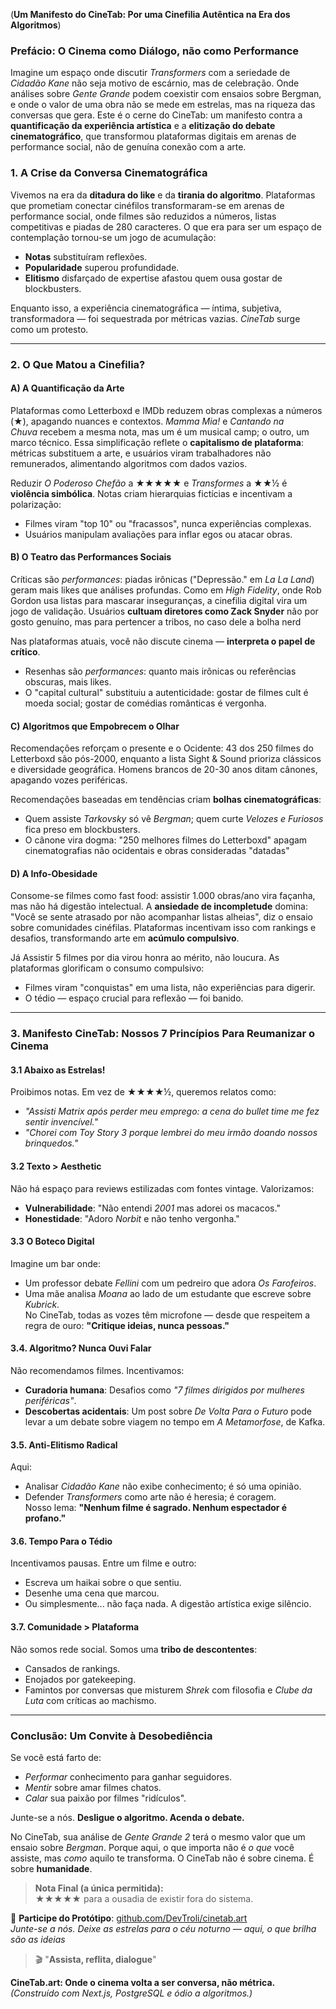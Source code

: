 (**Um Manifesto do CineTab: Por uma Cinefilia Autêntica na Era dos Algoritmos**)

### **Prefácio: O Cinema como Diálogo, não como Performance**  
Imagine um espaço onde discutir *Transformers* com a seriedade de *Cidadão Kane* não seja motivo de escárnio, mas de celebração. Onde análises sobre *Gente Grande* podem coexistir com ensaios sobre Bergman, e onde o valor de uma obra não se mede em estrelas, mas na riqueza das conversas que gera. Este é o cerne do CineTab: um manifesto contra a **quantificação da experiência artística** e a **elitização do debate cinematográfico**, que transformou plataformas digitais em arenas de performance social, não de genuína conexão com a arte.  

### **1. A Crise da Conversa Cinematográfica**  
Vivemos na era da **ditadura do like** e da **tirania do algoritmo**. Plataformas que prometiam conectar cinéfilos transformaram-se em arenas de performance social, onde filmes são reduzidos a números, listas competitivas e piadas de 280 caracteres. O que era para ser um espaço de contemplação tornou-se um jogo de acumulação:  
- **Notas** substituíram reflexões.  
- **Popularidade** superou profundidade.  
- **Elitismo** disfarçado de expertise afastou quem ousa gostar de blockbusters.  

Enquanto isso, a experiência cinematográfica — íntima, subjetiva, transformadora — foi sequestrada por métricas vazias. *CineTab* surge como um protesto.  

---

### **2. O Que Matou a Cinefilia?**  

#### **A) A Quantificação da Arte**  
Plataformas como Letterboxd e IMDb reduzem obras complexas a números (★), apagando nuances e contextos. _Mamma Mia!_ e _Cantando na Chuva_ recebem a mesma nota, mas um é um musical camp; o outro, um marco técnico. Essa simplificação reflete o **capitalismo de plataforma**: métricas substituem a arte, e usuários viram trabalhadores não remunerados, alimentando algoritmos com dados vazios.

Reduzir *O Poderoso Chefão* a ★★★★★ e *Transformes* a ★★½ é **violência simbólica**. Notas criam hierarquias fictícias e incentivam a polarização:  
- Filmes viram "top 10" ou "fracassos", nunca experiências complexas.  
- Usuários manipulam avaliações para inflar egos ou atacar obras.  

#### **B) O Teatro das Performances Sociais**  
Críticas são _performances_: piadas irônicas ("Depressão." em _La La Land_) geram mais likes que análises profundas. Como em _High Fidelity_, onde Rob Gordon usa listas para mascarar inseguranças, a cinefilia digital vira um jogo de validação. Usuários **cultuam diretores como Zack Snyder** não por gosto genuíno, mas para pertencer a tribos, no caso dele a bolha nerd

Nas plataformas atuais, você não discute cinema — **interpreta o papel de crítico**.  
- Resenhas são *performances*: quanto mais irônicas ou referências obscuras, mais likes.  
- O "capital cultural" substituiu a autenticidade: gostar de filmes cult é moeda social; gostar de comédias românticas é vergonha.  

#### **C) Algoritmos que Empobrecem o Olhar**  
Recomendações reforçam o presente e o Ocidente: 43 dos 250 filmes do Letterboxd são pós-2000, enquanto a lista Sight & Sound prioriza clássicos e diversidade geográfica. Homens brancos de 20-30 anos ditam cânones, apagando vozes periféricas.

Recomendações baseadas em tendências criam **bolhas cinematográficas**:  
- Quem assiste *Tarkovsky* só vê *Bergman*; quem curte *Velozes e Furiosos* fica preso em blockbusters.  
- O cânone vira dogma: "250 melhores filmes do Letterboxd" apagam cinematografias não ocidentais e obras consideradas "datadas"

#### **D) A Info-Obesidade**  
Consome-se filmes como fast food: assistir 1.000 obras/ano vira façanha, mas não há digestão intelectual. A **ansiedade de incompletude** domina: "Você se sente atrasado por não acompanhar listas alheias", diz o ensaio sobre comunidades cinéfilas. Plataformas incentivam isso com rankings e desafios, transformando arte em **acúmulo compulsivo**.

Já Assistir 5 filmes por dia virou honra ao mérito, não loucura. As plataformas glorificam o consumo compulsivo:  
- Filmes viram "conquistas" em uma lista, não experiências para digerir.  
- O tédio — espaço crucial para reflexão — foi banido.  

---

### **3. Manifesto CineTab: Nossos 7 Princípios Para Reumanizar o Cinema**  

#### **3.1 Abaixo as Estrelas!**  
Proibimos notas. Em vez de ★★★★½, queremos relatos como:  
- *"Assisti *Matrix* após perder meu emprego: a cena do bullet time me fez sentir invencível."*  
- *"Chorei com *Toy Story 3* porque lembrei do meu irmão doando nossos brinquedos."*  

#### **3.2 Texto > Aesthetic**  
Não há espaço para reviews estilizadas com fontes vintage. Valorizamos:  
- **Vulnerabilidade**: "Não entendi *2001* mas adorei os macacos."  
- **Honestidade**: "Adoro *Norbit* e não tenho vergonha."  

#### **3.3 O Boteco Digital**  
Imagine um bar onde:  
- Um professor debate *Fellini* com um pedreiro que adora *Os Farofeiros*.  
- Uma mãe analisa *Moana* ao lado de um estudante que escreve sobre *Kubrick*.  
No CineTab, todas as vozes têm microfone — desde que respeitem a regra de ouro: **"Critique ideias, nunca pessoas."**  

#### **3.4. Algoritmo? Nunca Ouvi Falar**  
Não recomendamos filmes. Incentivamos:  
- **Curadoria humana**: Desafios como *"7 filmes dirigidos por mulheres periféricas"*.  
- **Descobertas acidentais**: Um post sobre *De Volta Para o Futuro* pode levar a um debate sobre viagem no tempo em *A Metamorfose*, de Kafka.  

#### **3.5. Anti-Elitismo Radical**  
Aqui:  
- Analisar *Cidadão Kane* não exibe conhecimento; é só uma opinião.  
- Defender *Transformers* como arte não é heresia; é coragem.  
Nosso lema: **"Nenhum filme é sagrado. Nenhum espectador é profano."**  

#### **3.6. Tempo Para o Tédio**  
Incentivamos pausas. Entre um filme e outro:  
- Escreva um haikai sobre o que sentiu.  
- Desenhe uma cena que marcou.  
- Ou simplesmente... não faça nada. A digestão artística exige silêncio.  

#### **3.7. Comunidade > Plataforma**  
Não somos rede social. Somos uma **tribo de descontentes**:  
- Cansados de rankings.  
- Enojados por gatekeeping.  
- Famintos por conversas que misturem *Shrek* com filosofia e *Clube da Luta* com críticas ao machismo.  

---
### **Conclusão: Um Convite à Desobediência**  
Se você está farto de:  
- *Performar* conhecimento para ganhar seguidores.  
- *Mentir* sobre amar filmes chatos.  
- *Calar* sua paixão por filmes "ridículos".  

Junte-se a nós. **Desligue o algoritmo. Acenda o debate.**  

No CineTab, sua análise de *Gente Grande 2* terá o mesmo valor que um ensaio sobre *Bergman*. Porque aqui, o que importa não é *o que* você assiste, mas *como* aquilo te transforma.  O CineTab não é sobre cinema. É sobre **humanidade**.  

> **Nota Final (a única permitida):**  
> ★★★★★ para a ousadia de existir fora do sistema.  

🔗 **Participe do Protótipo**: [github.com/DevTroli/cinetab.art](https://github.com/DevTroli/cinetab.art)  
*Junte-se a nós. Deixe as estrelas para o céu noturno — aqui, o que brilha são as ideias*
> 🎬 "**Assista, reflita, dialogue**"  

**CineTab.art: Onde o cinema volta a ser conversa, não métrica.**  
*(Construído com Next.js, PostgreSQL e ódio a algoritmos.)*



